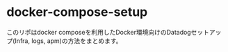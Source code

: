 # docker-compose-setup
このリポはdocker composeを利用したDocker環境向けのDatadogセットアップ(Infra, logs, apm)の方法をまとめます。
